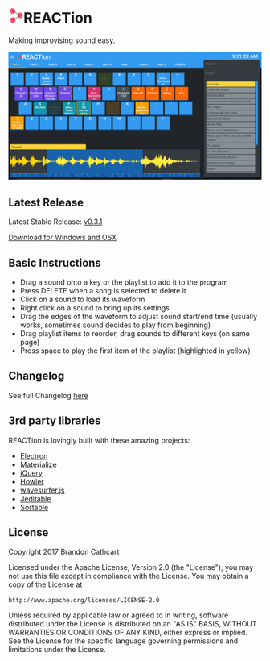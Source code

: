 # <img src="src/assets/logo.png" data-canonical-src="https://gyazo.com/eb5c5741b6a9a16c692170a41a49c858.png" height="30" />REACTion

Making improvising sound easy.

![REACTion screenshot](src/assets/screenshot.png "REACTion screenshot")

## Latest Release
Latest Stable Release: [v0.3.1](https://github.com/brandoshizzle/REACTion/releases/latest)

[Download for Windows and OSX](https://brandoshizzle.github.io/REACTion/#download)


## Basic Instructions

* Drag a sound onto a key or the playlist to add it to the program
* Press DELETE when a song is selected to delete it
* Click on a sound to load its waveform
* Right click on a sound to bring up its settings
* Drag the edges of the waveform to adjust sound start/end time (usually works, sometimes sound decides to play from beginning)
* Drag playlist items to reorder, drag sounds to different keys (on same page)
* Press space to play the first item of the playlist (highlighted in yellow)

## Changelog
See full Changelog [here](CHANGELOG.md)

## 3rd party libraries

REACTion is lovingly built with these amazing projects:
* [Electron](http://electron.atom.io/)
* [Materialize](http://materializecss.com/)
* [jQuery](https://jquery.com/)
* [Howler](https://github.com/goldfire/howler.js)
* [wavesurfer.js](https://github.com/katspaugh/wavesurfer.js)
* [Jeditable](https://github.com/tuupola/jquery_jeditable)
* [Sortable](https://github.com/RubaXa/Sortable)

## License

Copyright 2017 Brandon Cathcart

Licensed under the Apache License, Version 2.0 (the "License");
you may not use this file except in compliance with the License.
You may obtain a copy of the License at

    http://www.apache.org/licenses/LICENSE-2.0

Unless required by applicable law or agreed to in writing, software
distributed under the License is distributed on an "AS IS" BASIS,
WITHOUT WARRANTIES OR CONDITIONS OF ANY KIND, either express or implied.
See the License for the specific language governing permissions and
limitations under the License.
